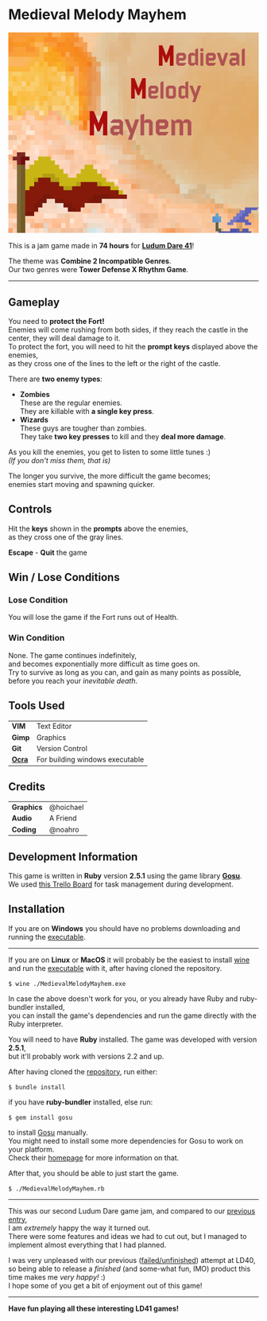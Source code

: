 # Medieval Melody Mayhem

![Medieval Melody Mayhem Thumbnail][thumbnail]

This is a jam game made in __74 hours__ for [__Ludum Dare 41__][ludum-dare-game]!  

The theme was __Combine 2 Incompatible Genres__.  
Our two genres were __Tower Defense X Rhythm Game__.

---


## Gameplay
You need to __protect the Fort!__  
Enemies will come rushing from both sides, if they reach the castle in the center, they will deal damage to it.  
To protect the fort, you will need to hit the __prompt keys__ displayed above the enemies,  
as they cross one of the lines to the left or the right of the castle.  

There are __two enemy types__:
- __Zombies__  
  These are the regular enemies.  
  They are killable with __a single key press__.  
- __Wizards__  
  These guys are tougher than zombies.  
  They take __two key presses__ to kill and they __deal more damage__.  

As you kill the enemies, you get to listen to some little tunes :)  
_(If you don't miss them, that is)_  

The longer you survive, the more difficult the game becomes;  
enemies start moving and spawning quicker.  

## Controls
Hit the __keys__ shown in the __prompts__ above the enemies,  
as they cross one of the gray lines.  

__Escape__ - __Quit__ the game

## Win / Lose Conditions
### Lose Condition
You will lose the game if the Fort runs out of Health.
### Win Condition
None. The game continues indefinitely,  
and becomes exponentially more difficult as time goes on.  
Try to survive as long as you can, and gain as many points as possible,  
before you reach your _inevitable death_.

## Tools Used
|                       |                                 |
| --------------------- | ------------------------------- |
| __VIM__               | Text Editor                     |
| __Gimp__              | Graphics                        |
| __Git__               | Version Control                 |
| [__Ocra__][ocra-gem]  | For building windows executable |

## Credits
|              |           |
| ------------ | --------- |
| __Graphics__ | @hoichael |
| __Audio__    | A Friend  |
| __Coding__   | @noahro   |

## Development Information
This game is written in __Ruby__ version __2.5.1__ using the game library [__Gosu__][gosu].  
We used [this Trello Board][trello-board] for task management during development.

## Installation
If you are on __Windows__ you should have no problems downloading and running the [executable][windows-executable].

---

If you are on __Linux__ or __MacOS__ it will probably be the easiest to install [wine][wine]  
and run the [executable][windows-executable] with it, after having cloned the repository.
```
$ wine ./MedievalMelodyMayhem.exe
```

In case the above doesn't work for you, or you already have Ruby and ruby-bundler installed,  
you can install the game's dependencies and run the game directly with the Ruby interpreter.  

You will need to have __Ruby__ installed. The game was developed with version __2.5.1__,  
but it'll probably work with versions 2.2 and up.  

After having cloned the [repository][github-repository], run either:  
```
$ bundle install
```
if you have __ruby-bundler__ installed, else run:  
```
$ gem install gosu
```
to install [Gosu][gosu] manually.  
You might need to install some more dependencies for Gosu to work on your platform.  
Check their [homepage][gosu] for more information on that.  

After that, you should be able to just start the game.
```
$ ./MedievalMelodyMayhem.rb
```

---

This was our second Ludum Dare game jam, and compared to our [previous entry][ludum-dare-game-previous],  
I am _extremely_ happy the way it turned out.  
There were some features and ideas we had to cut out, but I managed to implement almost everything that I had planned.  

I was very unpleased with our previous ([failed/unfinished][ludum-dare-game-previous]) attempt at LD40,  
so being able to release a _finished_ (and some-what fun, IMO) product this time makes me _very happy!_ :)  
I hope some of you get a bit of enjoyment out of this game!

---

__Have fun playing all these interesting LD41 games!__

[thumbnail]:                https://raw.githubusercontent.com/Noah2610/LD41/master/Thumbnail.png
[ludum-dare-game]:          https://ldjam.com/events/ludum-dare/41/medieval-melody-mayhem
[ocra-gem]:                 https://github.com/larsch/ocra/
[gosu]:                     https://www.libgosu.org/ruby.html
[trello-board]:             https://trello.com/b/pkaQPFyW/ld41
[windows-executable]:       https://github.com/Noah2610/LD41/raw/master/MedievalMelodyMayhem.exe
[wine]:                     https://wiki.winehq.org/Download
[github-repository]:        https://github.com/Noah2610/LD41
[ludum-dare-game-previous]: https://ldjam.com/events/ludum-dare/40/mother-earth-failed-planet
